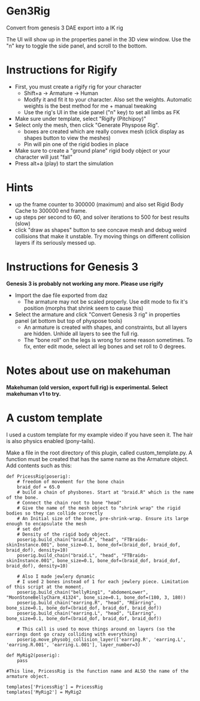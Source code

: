 # Gen3Rig
Convert from genesis 3 DAE export into a IK rig

The UI will show up in the properties panel in the 3D view window.
 Use the "n" key to toggle the side panel, and scroll to the bottom.

# Instructions for Rigify

* First, you must create a rigify rig for your character
  * Shift+a -> Armature -> Human
  * Modify it and fit it to your character. Also set the weights. Automatic weights is the best method for me + manual tweaking
  * Use the rig's UI in the side panel ("n" key) to set all limbs as FK
* Make sure under template, select "Rigify (Pitchipoy)"
* Select only the mesh, then click "Generate Physpose Rig".
  * boxes are created which are really convex mesh (click display as shapes button to view the meshes)
  * Pin will pin one of the rigid bodies in place
* Make sure to create a "ground plane" rigid body object or your character will just "fall"
* Press alt+a (play) to start the simulation

# Hints

* up the frame counter to 300000 (maximum) and also set Rigid Body Cache to 300000 end frame.
* up steps per second to 60, and solver iterations to 500 for best results (slow)
* click "draw as shapes" button to see concave mesh and debug weird collisions that make it unstable. Try moving things on different collision layers if its seriously messed up.

# Instructions for Genesis 3

**Genesis 3 is probably not working any more. Please use rigify**

* Import the dae file exported from daz
    * The armature may not be scaled properly. Use edit mode to fix it's position (morphs that shrink seem to cause this)
* Select the armature and click "Convert Genesis 3 rig" in properties panel (at bottom but top of physpose tools)
    * An armature is created with shapes, and constraints, but all layers are hidden. Unhide all layers to see the full rig.
    * The "bone roll" on the legs is wrong for some reason sometimes. To fix, enter edit mode, select all leg bones and set roll to 0 degrees.

# Notes about use on makehuman

**Makehuman (old version, export full rig) is experimental. Select makehuman v1 to try.**



# A custom template

I used a custom template for my example video if you have seen it. The hair is also physics enabled (pony-tails).

Make a file in the root directory of this plugin, called custom_template.py. A function must be created
that has the same name as the Armature object. Add contents such as this:

~~~~
def PricessRig(poserig):
    # freedom of movement for the bone chain
    braid_dof = 65.0
    # build a chain of physbones. Start at "braid.R" which is the name of the bone.
    # Connect the chain root to bone "head"
    # Give the name of the mesh object to "shrink wrap" the rigid bodies so they can collide correctly
    # An Initial size of the bone, pre-shrink-wrap. Ensure its large enough to encapsulate the mesh
    # set dof
    # Density of the rigid body object.
    poserig.build_chain("braid.R", "head", "FTBraids-skinInstance.001", bone_size=0.1, bone_dof=(braid_dof, braid_dof, braid_dof), density=10)
    poserig.build_chain("braid.L", "head", "FTBraids-skinInstance.001", bone_size=0.1, bone_dof=(braid_dof, braid_dof, braid_dof), density=10)

    # Also I made jewlery dynamic
    # I used 2 bones instead of 1 for each jewlery piece. Limitation of this script at the moment.
    poserig.build_chain("bellyRing1", "abdomenLower", "MoonStoneBellyCharm_41324", bone_size=0.1, bone_dof=(180, 3, 180))
    poserig.build_chain("earring.R", "head", "REarring", bone_size=0.1, bone_dof=(braid_dof, braid_dof, braid_dof))
    poserig.build_chain("earring.L", "head", "LEarring", bone_size=0.1, bone_dof=(braid_dof, braid_dof, braid_dof))

    # This call is used to move things around on layers (so the earrings dont go crazy colliding with everything)
    poserig.move_physobj_collision_layer(['earring.R', 'earring.L', 'earring.R.001', 'earring.L.001'], layer_number=3)

def MyRig2(poserig):
    pass

#This line, PricessRig is the function name and ALSO the name of the armature object.

templates['PricessRig'] = PricessRig
templates['MyRig2'] = MyRig2
~~~~